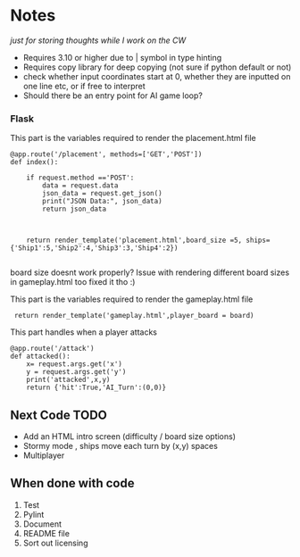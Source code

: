 # Notes
_just for storing thoughts while I work on the CW_

- Requires 3.10 or higher due to | symbol in type hinting
- Requires copy library for deep copying (not sure if python default or not)
- check whether input coordinates start at 0, whether they are inputted on one line etc, or if free to interpret
- Should there be an entry point for AI game loop?

### Flask 

This part is the variables required to render the placement.html file
```
@app.route('/placement', methods=['GET','POST'])
def index():

    if request.method =='POST':
        data = request.data
        json_data = request.get_json()
        print("JSON Data:", json_data)
        return json_data

  

    return render_template('placement.html',board_size =5, ships= {'Ship1':5,'Ship2':4,'Ship3':3,'Ship4':2})


```
board size doesnt work properly?
Issue with rendering different board sizes in gameplay.html too fixed it tho :)

This part is the variables required to render the gameplay.html file
```
 return render_template('gameplay.html',player_board = board)
```


This part handles when a player attacks
```
@app.route('/attack')
def attacked():
    x= request.args.get('x')
    y = request.args.get('y')
    print('attacked',x,y)
    return {'hit':True,'AI_Turn':(0,0)}
```

## Next Code TODO
- Add an HTML intro screen (difficulty / board size options)
- Stormy mode , ships move each turn by (x,y) spaces
- Multiplayer

##  When done with code
1. Test
2. Pylint 
3. Document
4. README file 
5. Sort out licensing
